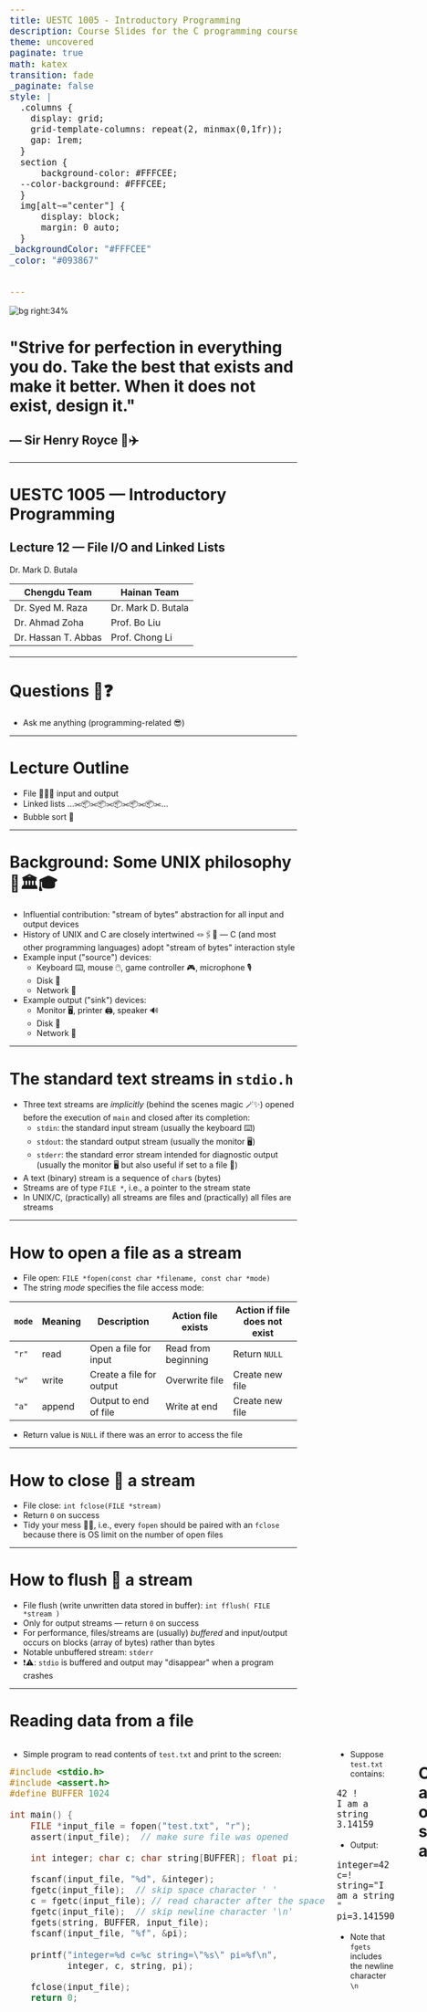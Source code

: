 ```yaml
---
title: UESTC 1005 - Introductory Programming
description: Course Slides for the C programming course - Lecture 11 - Structures and Bit Manipulation
theme: uncovered
paginate: true
math: katex
transition: fade
_paginate: false
style: |
  .columns {
    display: grid;
    grid-template-columns: repeat(2, minmax(0,1fr));
    gap: 1rem;
  }
  section {
      background-color: #FFFCEE;
  --color-background: #FFFCEE;
  }
  img[alt~="center"] {
      display: block;
      margin: 0 auto;
  }
_backgroundColor: "#FFFCEE"
_color: "#093867"


---
```


![bg right:34%](../assets/sir-henry-royce.jpg)

# "Strive for perfection in everything you do. Take the best that exists and make it better. When it does not exist, design it."

## &mdash; Sir Henry Royce  🚗✈️


---

<!-- _header: ![h:5em](../assets/UoG_keyline.svg) -->

# UESTC 1005 — Introductory Programming

<h2>Lecture 12 &mdash; File I/O and Linked Lists</h2>

Dr. Mark D. Butala

<!-- transition: fade -->
<!-- <style scoped>a { color: #eee; }</style> -->

<!-- This is presenter note. You can write down notes through HTML comment. -->

<style scoped>
    .team-table {
        .bottom: 1%;
    }
</style>

<div align="center">
<p style="margin-bottom:0.5cm;">

| Chengdu Team | Hainan Team |
|--------------|-------------|
| Dr. Syed M. Raza | Dr. Mark D. Butala |
| Dr. Ahmad Zoha | Prof. Bo Liu |
| Dr. Hassan T. Abbas | Prof. Chong Li |

</p>
</div>

---

# Questions 🙋❓

- Ask me anything (programming-related 😎)

---

# Lecture Outline

- File 💾📀💽 input and output
- Linked lists  ...⫘📦⫘📦⫘📦⫘📦⫘📦⫘...
- Bubble sort 🫧

---

# Background: Some UNIX philosophy 🧐🏛🎓

- Influential contribution: "stream of bytes" abstraction for all input and output devices
- History of UNIX and C are closely intertwined 🪢🖇️💞 &mdash; C (and most other programming languages) adopt "stream of bytes" interaction style
- Example input ("source") devices:
  + Keyboard ⌨️, mouse 🖱️, game controller 🎮, microphone 🎙️
  + Disk 💾
  + Network 📡
- Example output ("sink") devices:
  + Monitor 🖥️, printer 🖨️, speaker 🔊
  + Disk 💾
  + Network 📡


---

# The standard text streams in `stdio.h`

- Three text streams are *implicitly* (behind the scenes magic 🪄✨) opened before the execution of `main` and closed after its completion:
  + `stdin`: the standard input stream (usually the keyboard ⌨️)
  + `stdout`: the standard output stream (usually the monitor 🖥️)
  + `stderr`: the standard error stream intended for diagnostic output (usually the monitor 🖥️ but also useful if set to a file 💾)
- A text (binary) stream is a sequence of `char`s (bytes)
- Streams are of type `FILE *`, i.e., a pointer to the stream state
- In UNIX/C, (practically) all streams are files and (practically) all files are streams


---

# How to open a file as a stream

- File open: `FILE *fopen(const char *filename, const char *mode)`
- The string *mode* specifies the file access mode:

| `mode` | Meaning | Description              | Action file exists  | Action if file does not exist |
|--------|---------|--------------------------|---------------------|-------------------------------|
| `"r"`  | read    | Open a file for input    | Read from beginning | Return `NULL`                 |
| `"w"`  | write   | Create a file for output | Overwrite file      | Create new file               |
| `"a"`  | append  | Output to end of file    | Write at end        | Create new file               |

- Return value is `NULL` if there was an error to access the file

---

# How to close 🚪 a stream

- File close: `int fclose(FILE *stream)`
- Return `0` on success
- Tidy your mess 🧹💩, i.e., every `fopen` should be paired with an `fclose` because there is OS limit on the number of open files


---

# How to flush 🚽 a stream

- File flush (write unwritten data stored in buffer): `int fflush( FILE *stream )`
- Only for output streams &mdash; return `0` on success
- For performance, files/streams are (usually) *buffered* and input/output occurs on blocks (array of bytes) rather than bytes
- Notable unbuffered stream: `stderr`
- ❗⚠️: `stdio` is buffered and output may "disappear" when a program crashes

---

# Reading data from a file

<div class="columns">

<div>

- Simple program to read contents of `test.txt` and print to the screen:

```C
#include <stdio.h>
#include <assert.h>
#define BUFFER 1024

int main() {
    FILE *input_file = fopen("test.txt", "r");
    assert(input_file);  // make sure file was opened

    int integer; char c; char string[BUFFER]; float pi;

    fscanf(input_file, "%d", &integer);
    fgetc(input_file);  // skip space character ' '
    c = fgetc(input_file); // read character after the space
    fgetc(input_file);  // skip newline character '\n'
    fgets(string, BUFFER, input_file);
    fscanf(input_file, "%f", &pi);

    printf("integer=%d c=%c string=\"%s\" pi=%f\n",
           integer, c, string, pi);

    fclose(input_file);
    return 0;
```

</div>

<div>

- Suppose `test.txt` contains:
```
42 !
I am a string
3.14159
```

- Output:

```
integer=42 c=! string="I am a string
" pi=3.141590
```

- Note that `fgets` includes the newline character `\n`

</div>


---

# Calculate average of scores stored in a file

``` c
#include <stdio.h>
#include <assert.h>

int main() {
    unsigned N = 0, score, total = 0;
    FILE *fptr = fopen("scores.txt", "r");
    assert(fptr);
    // feof returns non-zero when the end of the file has
    // been reached
    while (!feof(fptr)) {
        fscanf(fptr, "%u\n", &score);
        total += score;
        N++;
    }
    printf("Average = %.2lf%%\n", (double) total / N);
    fclose(fptr);
    return 0;
}
```

---

# Write pagoda (塔) art to a file (or to the screen)

``` c
#include <stdio.h>
#include <stdlib.h>
#include <assert.h>
// begin magic :)
// Adapted from https://codegolf.stackexchange.com/questions/50625/ascii-art-of-the-day-3-chinese-shrines
// THIS IS AWFUL CODE --- DON'T WRITE CODE LIKE THIS!  My eyes feel like they are bleeding!
int d,i,w;  char s[1<<24];  FILE *FPTR = NULL;
int v(int i, int j){s[w-i]=".|]\\#/"[j%7];s[w+i]=".|[/#\\"[j%7]; while(i--)s[w-i]=s[w+i]="# _-"[j/7];return 0;}
int m(int _){return v(w,13);}
int p(int _){fputs(s+1, FPTR);return fputc('\n',FPTR);}
void shrine(int l){d=l>3?3:l;m(w=l*2+6);p(v(0,0));
    for(v(0,1);i++<=l;v(i*2+2,17))p(0),v(i*2+3,7),m(p(v(i,2)));v(l+2,2);p(v(d,21));
    for(m(i=w-3);i>d+1;i-=3)v(i,15);p(v(d,8));p(v(d,15));v(w-3,4);m(p(v(d,19)));p(v(d+1,15));p(v(d+2,19));}
// end magic :)

int main(int argc, char const *argv[]) {
    switch (argc) {
        case 2: FPTR = stdout; break;
        case 3: FPTR = fopen(argv[2], "w"); break;
        default: printf("Usage: %s <size> [<filename>]\n", argv[0]); assert(0);
    }
    assert(FPTR);
    int n = atoi(argv[1]);
    shrine(n);
    fclose(FPTR);
    return 0;
}
```

---

# Write pagoda (塔) art to a file (or to the screen)

- Suppose the former program is compiled and run as `./pagoda 6 pagoda.txt`
- Contents of `pagoda.txt`:

<style scoped>
    pre {
        font-size: 12px;
    }
</style>

```
                 .
                 |
            .   ]#[   .
             \_______/
          .    ]###[    .
           \___________/
        .     ]#####[     .
         \_______________/
      .      ]#######[      .
       \___________________/
    .       ]#########[       .
     \_______________________/
  .        ]###########[        .
   \___________________________/
.         ]#############[         .
 \_______]####.-----.####[_______/
  |__|__|__|__|     |__|__|__|__|
  |__|__|__|__|_____|__|__|__|__|
  ############/_____\############
             |_______|
            /_________\
```

- Running as `./pagoda 6` produces the same output on the screen

---


# Summary of standard input/output functions 📝

<div align="center">


| Function           | Description                       |
|--------------------|-----------------------------------|
| `fopen`/`fclose`   | Open/close a file                 |
| `fflush`           | Flush output stream               |
| `feof`             | Has the end-of-file been reached? |
| `fgetc`/`fputc`    | Read/write a `char`               |
| `fgets`/`fputs`    | Read/write a string               |
| `fscanf`/`fprintf` | Formatted read/write              |

</div>

- `printf(...)` and `scanf(...)` are equivalent to `fprintf(stdout, ...)` and `fscanf(stdin, ...)`, respectively

</div>


---

# <!--fit--> <span style="color:white">Linked Lists</span>

![bg opacity:100% decorative background](../assets/gradient.jpg)


---

# What is the purpose of a linked list? 🤔

- An array stores a *fixed* number of elements of the same type
- Potential issues with arrays: what if
  - the array size is unknown at compile-time?
  - the array size needs to change over time?
  - an element must be inserted or removed?
- Potential solution: `malloc` / `free` and copy array contents as necessary
  - But this can be computationally wasteful! 🚮

---

# Nodes 📦 and links 🔗

- A linked list *node* stores two things:
  - A value
  - A pointer (the link) to the next node in the linked list
- Example definition of a node:
``` c
struct IntNode {
    int value;
    struct IntNode *next;
}
```

---

# Example definition of a linked list

<style scoped>
    pre {
        font-size: 18px;
    }
</style>


<div align="center">

![width:20cm](figures/linked_list/linked_list.png)

</div>

``` c
#include <stdio.h>
#include <stdlib.h>

struct IntNode {
  int value;
  struct IntNode *next;
};

int main() {
  struct IntNode node1 = {12, NULL};
  struct IntNode node2 = {99, NULL};
  struct IntNode node3 = {37, NULL};
  node1.next = &node2;
  node2.next = &node3;
  struct IntNode *HEAD = &node1;

  return 0;
}
```

</div>

---

# Example of linked list traversal 🚶‍♂️🚶‍♂️🚶‍♂️

<style scoped>
    pre {
        font-size: 18px;
    }
</style>


- Example linked list:

<div align="center">

![width:20cm](figures/linked_list/linked_list.png)

</div>

- Code to traverse (walk across) the linked list values:

``` c
// for loop to traverse the linked list
for (const struct IntNode *ptr = HEAD; ptr != NULL; ptr = ptr->next) {
    printf("%d\n", ptr->value);
}
```

- Output:

```
12
99
37
```


---

# Linked list node insertion: 1) memory allocation

<div align="center">

![height:5cm](figures/linked_list/linked_list_insert1.png)

</div>


<div align="center">

![width:17cm](figures/linked_list/code/ll_insert1.tex.png)

</div>


---

# Linked list node insertion: 2) assign `new_node` link

<div align="center">

![height:5cm](figures/linked_list/linked_list_insert2.png)

</div>


<div align="center">

![width:17cm](figures/linked_list/code/ll_insert2.tex.png)

</div>


---

# Linked list node insertion: 3) assign `new_ptr` link

<div align="center">

![height:5cm](figures/linked_list/linked_list_insert3.png)

</div>


<div align="center">

![width:17cm](figures/linked_list/code/ll_insert3.tex.png)

</div>


---

# Linked list node insertion: example

- Recreation of "Example definition of linked list" using `insertNode`:

``` c
int main() {
    struct IntNode *HEAD = NULL, *TAIL = NULL, *node99 = NULL;

    HEAD = TAIL = insertNode(NULL, 12);
    node99 = TAIL = insertNode(TAIL, 99);
    TAIL = insertNode(TAIL, 37);
    TAIL = insertNode(TAIL, 42);

    printfLL(HEAD);                    // output: 12 99 37 42

    insertNode(node99, -1);

    printfLL(HEAD);                    // output: 12 99 -1 37 42

    return 0;
}
```

- How would you implement `printLL`?

---

# Remember to tidy your mess! ♻️🚮🧹
- The `insertNode` function uses `malloc` &mdash; every `malloc` must have a corresponding call to `free`

``` c
void freeLL(struct IntNode **node_ptr_ptr) {
    struct IntNode *node_ptr = *node_ptr_ptr;
    while (node_ptr != NULL) {
        struct IntNode *next_node_ptr = node_ptr->next;
        free(node_ptr);
        node_ptr = next_node_ptr;
    }
    *node_ptr_ptr = NULL;
}
```
- The function takes a `struct IntNode **` as input, i.e., a *pointer to a pointer* 🤯
- The final line `*node_ptr_ptr = NULL;` assigns the input pointer to `NULL`

---

# The linked list data structure  📐👷🏻‍️🏗️
- A *data structure* builds upon simple, primitive data types (e.g., integer, floating point number, string)
- The goal 🎯: clear and clean data representation and programming interface:
  + Retrieve list element value
  + Append to end of list
  + Insert / delete list element
  + Join two lists
  + Free allocated memory
- Frees the programmer to focus on higher level tasks 🚀


---

# Brief introduction to "big $O$ notation"

- How does run-time ⏰ or memory usage 💾 scale as the input size becomes "large"?
- Provides a way to compare and contrast different data structure and algorithms

<div align="center">

![width:15cm](assets/big_O.png)

</div>

---

# Dynamic array implementation performance

- A dynamic array is an *abstract data type* that supports variable size, random access, and element insertion/deletion

|             | Index  | Mutate beginning / end | Mutate middle | Excess space (average) |
|-------------|--------|------------------------|---------------|------------------------|
| Array       | $O(1)$ | $O(n)$                 | $O(n)$        | 0                      |
| Linked list | $O(n)$ | $O(1)$                 | $O(n)$        | $O(n)$                 |

- Index: get or set the $n$ th element
- Mutate: insert/delete element to/from dynamic array
- Excess space: memory overhead (storing `next` for linked list)


---

# <!--fit--> <span style="color:white">Bubble Sort: A simple sorting algorithm</span>

![bg opacity:100% decorative background](../assets/gradient.jpg)


---

# Bubble sort 🫧

- In bubble sort, small values "bubble" to the top and large values "sink" to the bottom
- The algorithm: set `i=0` and `N_i = N - 1` where `N` is the length of the list
  + If `value[i]` is greater than `value[i+1]` then swap the values
  + Increment `i++` and stop when `i > N_i - 1`
- The largest value encounterd will now appear at index `N_i`
- Set `i=0`, decrement `N_i--`, and repeat until no swap occurs

<div align="center">

![](assets/Bubble-sort-example-300px.gif)
(https://en.wikipedia.org/wiki/Bubble_sort)

</div>

---

# Bubble sort implementation 👨‍💻

``` c
void sortLL(struct IntNode *head, unsigned int length) {
    assert(head != NULL);
    int swap_occurred;
    unsigned int N_i = length;
    do {
        swap_occurred = 0;
        struct IntNode *node = head;
        for (unsigned int i = 0; i < N_i - 1; i++, node = node->next) {
            if (node->value > node->next->value) {
                swapInt(&node->value, &node->next->value);
                swap_occurred = 1;
            }
        }
        N_i--;
    } while (swap_occurred);
}
```

---

# Bubble sort performance

- Bubble sort is said to have $O(N^2)$ complexity
  + For each element in the list, do operations on the remaining elements
  + Double the list length and bubble sort takes $4\times$ as long ⏱😬
- More advanced algorithms, e.g., quicksort, have $O(N \log N)$ performance
- Donald Knuth, *The Art of Computer Programming*, "the bubble sort seems to have nothing to recommend it, except a catchy name and the fact that it leads to some interesting theoretical problems" 🔥🤣

---

# Next Up ⏭️

- Tutorial (with GTA)  👨‍🏫
- Exam preparation  🖊️📖✏️📚
- Bring questions 🤔💭 and get answers 🤩!
